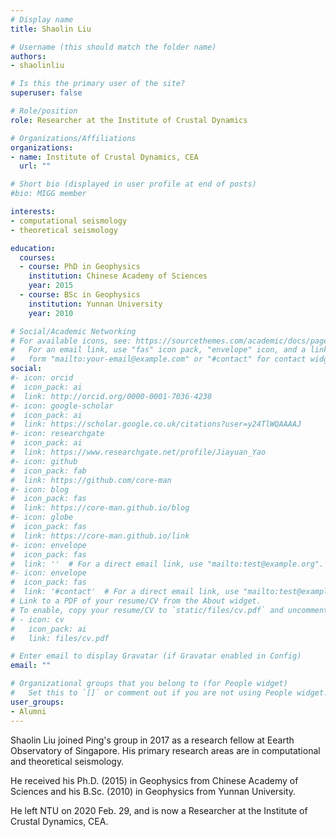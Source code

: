```yaml
---
# Display name
title: Shaolin Liu

# Username (this should match the folder name)
authors:
- shaolinliu

# Is this the primary user of the site?
superuser: false

# Role/position
role: Researcher at the Institute of Crustal Dynamics

# Organizations/Affiliations
organizations:
- name: Institute of Crustal Dynamics, CEA
  url: ""

# Short bio (displayed in user profile at end of posts)
#bio: MIGG member

interests:
- computational seismology
- theoretical seismology

education:
  courses:
  - course: PhD in Geophysics
    institution: Chinese Academy of Sciences
    year: 2015
  - course: BSc in Geophysics
    institution: Yunnan University
    year: 2010

# Social/Academic Networking
# For available icons, see: https://sourcethemes.com/academic/docs/page-builder/#icons
#   For an email link, use "fas" icon pack, "envelope" icon, and a link in the
#   form "mailto:your-email@example.com" or "#contact" for contact widget.
social:
#- icon: orcid
#  icon_pack: ai
#  link: http://orcid.org/0000-0001-7036-4238
#- icon: google-scholar
#  icon_pack: ai
#  link: https://scholar.google.co.uk/citations?user=y24TlWQAAAAJ
#- icon: researchgate
#  icon_pack: ai
#  link: https://www.researchgate.net/profile/Jiayuan_Yao
#- icon: github
#  icon_pack: fab
#  link: https://github.com/core-man
#- icon: blog
#  icon_pack: fas
#  link: https://core-man.github.io/blog
#- icon: globe
#  icon_pack: fas
#  link: https://core-man.github.io/link
#- icon: envelope
#  icon_pack: fas
#  link: ''  # For a direct email link, use "mailto:test@example.org".
#- icon: envelope
#  icon_pack: fas
#  link: '#contact'  # For a direct email link, use "mailto:test@example.org".
# Link to a PDF of your resume/CV from the About widget.
# To enable, copy your resume/CV to `static/files/cv.pdf` and uncomment the lines below.
# - icon: cv
#   icon_pack: ai
#   link: files/cv.pdf

# Enter email to display Gravatar (if Gravatar enabled in Config)
email: ""

# Organizational groups that you belong to (for People widget)
#   Set this to `[]` or comment out if you are not using People widget.
user_groups:
- Alumni
---
```


Shaolin Liu joined Ping's group in 2017 as a research fellow at Eearth Observatory of Singapore. His primary research areas are in computational and theoretical seismology.

He received his Ph.D. (2015) in Geophysics from Chinese Academy of Sciences and his B.Sc. (2010) in Geophysics from Yunnan University.

He left NTU on 2020 Feb. 29, and is now a Researcher at the Institute of Crustal Dynamics, CEA.
